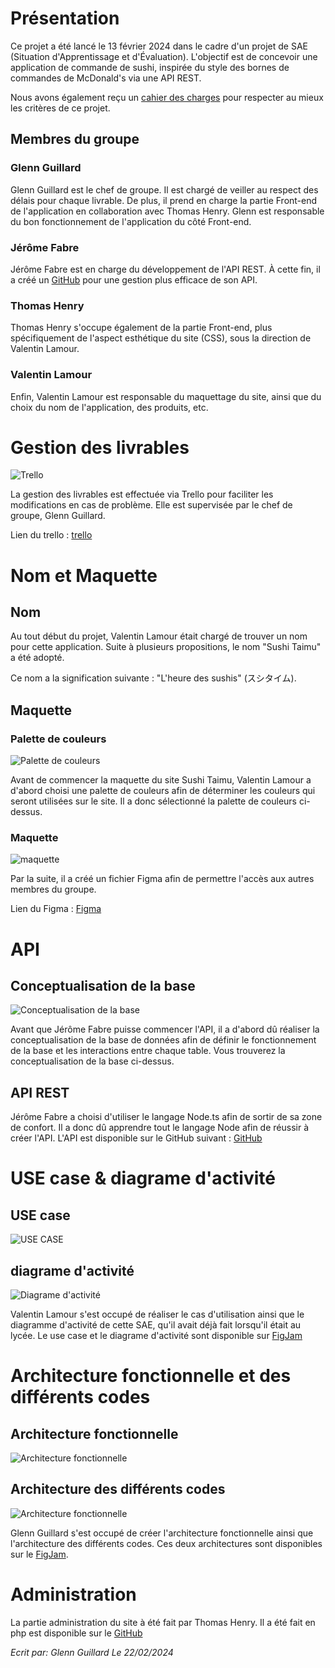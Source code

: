 # Présentation

Ce projet a été lancé le 13 février 2024 dans le cadre d'un projet de SAE (Situation d'Apprentissage et d'Évaluation). L'objectif est de concevoir une application de commande de sushi, inspirée du style des bornes de commandes de McDonald's via une API REST.

Nous avons également reçu un [cahier des charges](documentation/CDC.pdf) pour respecter au mieux les critères de ce projet.

## Membres du groupe

### Glenn Guillard

Glenn Guillard est le chef de groupe. Il est chargé de veiller au respect des délais pour chaque livrable. De plus, il prend en charge la partie Front-end de l'application en collaboration avec Thomas Henry. Glenn est responsable du bon fonctionnement de l'application du côté Front-end.

### Jérôme Fabre

Jérôme Fabre est en charge du développement de l'API REST. À cette fin, il a créé un [GitHub](https://github.com/JeromeFabre77/Shushi-Taimu_REST-API_NodeJS) pour une gestion plus efficace de son API.

### Thomas Henry

Thomas Henry s'occupe également de la partie Front-end, plus spécifiquement de l'aspect esthétique du site (CSS), sous la direction de Valentin Lamour.

### Valentin Lamour

Enfin, Valentin Lamour est responsable du maquettage du site, ainsi que du choix du nom de l'application, des produits, etc.

# Gestion des livrables

![Trello](documentation/Trello.png)

La gestion des livrables est effectuée via Trello pour faciliter les modifications en cas de problème. Elle est supervisée par le chef de groupe, Glenn Guillard.

Lien du trello : [trello](https://trello.com/b/rNJzcP8y/sushi)

# Nom et Maquette

## Nom

Au tout début du projet, Valentin Lamour était chargé de trouver un nom pour cette application. Suite à plusieurs propositions, le nom "Sushi Taimu" a été adopté.

Ce nom a la signification suivante : "L'heure des sushis" (スシタイム).

## Maquette

### Palette de couleurs

![Palette de couleurs](documentation/paletteCouleur.png)

Avant de commencer la maquette du site Sushi Taimu, Valentin Lamour a d'abord choisi une palette de couleurs afin de déterminer les couleurs qui seront utilisées sur le site. Il a donc sélectionné la palette de couleurs ci-dessus.

### Maquette

![maquette](documentation/maquette.png)

Par la suite, il a créé un fichier Figma afin de permettre l'accès aux autres membres du groupe.

Lien du Figma : [Figma](https://www.figma.com/file/gKZc007oUOffFvB1XhPsUc/Sushi-Taimu?type=design&node-id=0%3A1&mode=design&t=ze8ulIGCl7sPpjEc-1)

# API

## Conceptualisation de la base

![Conceptualisation de la base](documentation/Conceptualisation_base.png)

Avant que Jérôme Fabre puisse commencer l'API, il a d'abord dû réaliser la conceptualisation de la base de données afin de définir le fonctionnement de la base et les interactions entre chaque table. Vous trouverez la conceptualisation de la base ci-dessus.

## API REST

Jérôme Fabre a choisi d'utiliser le langage Node.ts afin de sortir de sa zone de confort. Il a donc dû apprendre tout le langage Node afin de réussir à créer l'API.
L'API est disponible sur le GitHub suivant : [GitHub](https://github.com/JeromeFabre77/Shushi-Taimu_REST-API_NodeJS)

# USE case & diagrame d'activité

## USE case

![USE CASE](documentation/Use%20case.png)

## diagrame d'activité

![Diagrame d'activité](documentation/Diagrame%20d'activité.png)

Valentin Lamour s'est occupé de réaliser le cas d'utilisation ainsi que le diagramme d'activité de cette SAE, qu'il avait déjà fait lorsqu'il était au lycée.
Le use case et le diagrame d'activité sont disponible sur [FigJam](https://www.figma.com/file/jdlV5JjdfUuJKkB8ys68Qw/Diagramme?type=whiteboard&node-id=0-1&t=mMWREuG7R7GUgmKT-0)

# Architecture fonctionnelle et des différents codes

## Architecture fonctionnelle

![Architecture fonctionnelle](documentation/Architecture%20fonctionnelle.png)

## Architecture des différents codes

![Architecture fonctionnelle](documentation/Architecture%20des%20différents%20codes.png)

Glenn Guillard s'est occupé de créer l'architecture fonctionnelle ainsi que l'architecture des différents codes.
Ces deux architectures sont disponibles sur le [FigJam](https://www.figma.com/file/GwrtXbRim8uxyCA61L570m/Architecture?type=whiteboard&node-id=0%3A1&t=MEeJ7FTShM4SAOQU-1).

# Administration

La partie administration du site à été fait par Thomas Henry. Il a été fait en php est disponible sur le [GitHub](https://github.com/S4m0htTT/Sushi-Taimu-Admin)

_Ecrit par: Glenn Guillard_
_Le 22/02/2024_
